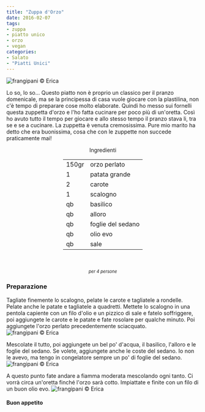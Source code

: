 ```yaml
---
title: "Zuppa d'Orzo"
date: 2016-02-07
tags:
- zuppa
- piatto unico
- orzo
- vegan
categories:
- Salato
- "Piatti Unici"
---
```

![](header.jpg "frangipani © Erica")

Lo so, lo so... Questo piatto non è proprio un classico per il pranzo domenicale, ma se la principessa di casa vuole giocare con la plastilina, non c'è tempo di preparare cose molto elaborate. Quindi ho messo sui fornelli questa zuppetta d'orzo e l'ho fatta cucinare per poco più di un'oretta. Così ho avuto tutto il tempo per giocare e allo stesso tempo il pranzo stava li, tra se e se a cucinare. La zuppetta è venuta cremosissima. Pure mio marito ha detto che era buonissima, cosa che con le zuppette non succede praticamente mai! 

<div id="wrapper" style="text-align: center">
  <div id="yourdiv" style="display: inline-block;">
    <div class="ingredients">
      <div class="ingredients-title">Ingredienti</div>
      <table>
        <tbody>
          </tr>
          <tr>
            <td>150gr</td>
            <td>orzo perlato</td>
          </tr>
          <tr>
            <td>1</td>
            <td>patata grande</td>
          </tr>
          <tr>
            <td>2</td>
            <td>carote</td>
          </tr>
          <tr>
            <td>1</td>
            <td>scalogno</td>
          </tr>
          <tr>
            <td>qb</td>
            <td>basilico</td>
          </tr>
          <tr>
            <td>qb</td>
            <td>alloro</td>
          </tr>
          <tr>
            <td>qb</td>
            <td>foglie del sedano</td>
          </tr>
          <tr>
            <td>qb</td>
            <td>olio evo</td>
          </tr>
          <tr>
            <td>qb</td>
            <td>sale</td>  
          </tr>
        </tbody>
      </table>
      <br></br>
      <i class="pull-right" style="font-size: 80%;">per 4 persone</i>
    </div>
  </div>
</div>


<h3>
  <font color="grey">
    <i class="fa fa-cogs"></i>
  </font> Preparazione
</h3>

Tagliate finemente lo scalogno, pelate le carote e tagliatele a rondelle. Pelate anche le patate e tagliatele a quadretti. Mettete lo scalogno in una pentola capiente con un filo d'olio e un pizzico di sale e fatelo soffriggere, poi aggiungete le carote e le patate e fate rosolare per qualche minuto. Poi aggiungete l'orzo perlato precedentemente sciacquato.
![](ingredienti.jpg "frangipani © Erica")

Mescolate il tutto, poi aggiungete un bel po' d'acqua, il basilico, l'alloro e le foglie del sedano. Se volete, aggiungete anche le coste del sedano. Io non le avevo, ma tengo in congelatore sempre un po' di foglie del sedano. 
![](brodo.jpg "frangipani © Erica")

A questo punto fate andare a fiamma moderata mescolando ogni tanto. Ci vorrà circa un'oretta finché l'orzo sarà cotto. Impiattate e finite con un filo di un buon olio evo.
![](risultato.jpg "frangipani © Erica")



<h4>Buon appetito
  <font color="red">
    <i class="fa fa-smile-o"></i>
  </font>
</h4>